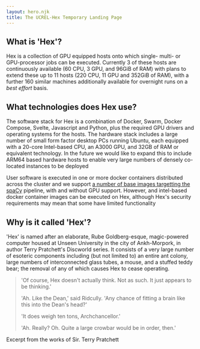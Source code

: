 ```yaml
---
layout: hero.njk
title: The UCREL-Hex Temporary Landing Page
---
```


## What is 'Hex'?
Hex is a collection of GPU equipped hosts onto which single- multi- or GPU-processor jobs can be executed.
Currently 3 of these hosts are continuously available (60 CPU, 3 GPU, and 96GiB of RAM) with plans to extend these up to 11 hosts (220 CPU, 11 GPU and 352GiB of RAM), with a further 160 similar machines additionally available for overnight runs on a <i>best effort</i> basis.

## What technologies does Hex use?
The software stack for Hex is a combination of Docker, Swarm, Docker Compose, Svelte, Javascript and Python, plus the required GPU drivers and operating systems for the hosts.
The hardware stack includes a large number of small form factor desktop PCs running Ubuntu, each equipped with a 20-core Intel-based CPU, an A3000 GPU, and 32GB of RAM or equivalent technology. In the future we would like to expand this to include ARM64 based hardware hosts to enable very large numbers of densely co-located instances to be deployed

User software is executed in one or more docker containers distributed across the cluster and we support <a href="https://github.com/UCREL/hex-runtime">a number of base images targetting the <a href="https://spacy.io/">spaCy</a> pipeline, with and without GPU support.
However, and intel-based docker container images can be executed on Hex, although Hex's security requirements may mean that some have limited functionality

## Why is it called 'Hex'?
'Hex' is named after an elaborate, Rube Goldberg-esque, magic-powered computer housed at Unseen University in the city of Ankh-Morpork, in author Terry Pratchett's Discworld series.
It consists of a very large number of esoteric components including (but not limited to) an entire ant colony, large numbers of interconnected glass tubes, a mouse, and a stuffed teddy bear; the removal of any of which causes Hex to cease operating.

> 'Of course, Hex doesn't actually think. Not as such. It just appears to be thinking.'
>
> 'Ah. Like the Dean,' said Ridcully.  'Any chance of fitting a brain like this into the Dean's head?'
>
> 'It does weigh ten tons, Archchancellor.'
>
> 'Ah. Really? Oh. Quite a large crowbar would be in order, then.'

Excerpt from the works of Sir. Terry Pratchett